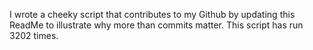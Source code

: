 I wrote a cheeky script that contributes to my Github by updating this ReadMe to illustrate why more than commits matter. This script has run 3202 times.